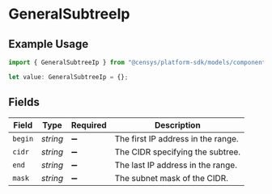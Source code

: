 # GeneralSubtreeIp

## Example Usage

```typescript
import { GeneralSubtreeIp } from "@censys/platform-sdk/models/components";

let value: GeneralSubtreeIp = {};
```

## Fields

| Field                              | Type                               | Required                           | Description                        |
| ---------------------------------- | ---------------------------------- | ---------------------------------- | ---------------------------------- |
| `begin`                            | *string*                           | :heavy_minus_sign:                 | The first IP address in the range. |
| `cidr`                             | *string*                           | :heavy_minus_sign:                 | The CIDR specifying the subtree.   |
| `end`                              | *string*                           | :heavy_minus_sign:                 | The last IP address in the range.  |
| `mask`                             | *string*                           | :heavy_minus_sign:                 | The subnet mask of the CIDR.       |